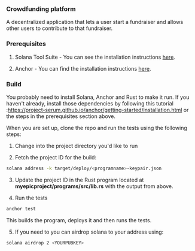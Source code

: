 ### Crowdfunding platform
A decentralized application that lets a user start a fundraiser and allows other users to contribute to that fundraiser.

### Prerequisites

1. Solana Tool Suite - You can see the installation instructions [here](https://docs.solana.com/cli/install-solana-cli-tools).

2. Anchor - You can find the installation instructions [here](https://project-serum.github.io/anchor/getting-started/installation.html).


### Build

You probably need to install Solana, Anchor and Rust to make it run.
If you haven't already, install those dependencies by following this tutorial :https://project-serum.github.io/anchor/getting-started/installation.html or the steps in the prerequisites section above.


When you are set up, clone the repo and run the tests using the following steps:

1. Change into the project directory you'd like to run

2. Fetch the project ID for the build:

```sh
solana address -k target/deploy/<programname>-keypair.json
```

3. Update the project ID in the Rust program located at __myepicproject/programs/src/lib.rs__ with the output from above.

4. Run the tests

```sh
anchor test
```
This builds the program, deploys it and then runs the tests.

5. If you need to you can airdrop solana to your address using:

```bash
solana airdrop 2 <YOURPUBKEY>
```




